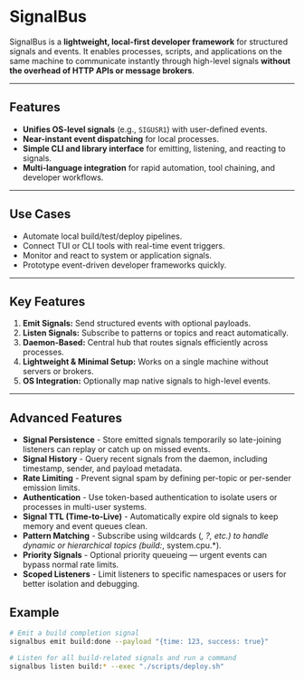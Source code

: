 # SignalBus

SignalBus is a **lightweight, local-first developer framework** for structured signals and events. It enables processes, scripts, and applications on the same machine to communicate instantly through high-level signals **without the overhead of HTTP APIs or message brokers**.

---

## Features

- **Unifies OS-level signals** (e.g., `SIGUSR1`) with user-defined events.  
- **Near-instant event dispatching** for local processes.  
- **Simple CLI and library interface** for emitting, listening, and reacting to signals.  
- **Multi-language integration** for rapid automation, tool chaining, and developer workflows.  

---

## Use Cases

- Automate local build/test/deploy pipelines. 
- Connect TUI or CLI tools with real-time event triggers.
- Monitor and react to system or application signals.
- Prototype event-driven developer frameworks quickly.

---

## Key Features

1. **Emit Signals:** Send structured events with optional payloads.  
2. **Listen Signals:** Subscribe to patterns or topics and react automatically.  
3. **Daemon-Based:** Central hub that routes signals efficiently across processes.  
4. **Lightweight & Minimal Setup:** Works on a single machine without servers or brokers.  
5. **OS Integration:** Optionally map native signals to high-level events.  

---

## Advanced Features 

- **Signal Persistence** - Store emitted signals temporarily so late-joining listeners can replay or catch up on missed events.
- **Signal History** - Query recent signals from the daemon, including timestamp, sender, and payload metadata. 
- **Rate Limiting** - Prevent signal spam by defining per-topic or per-sender emission limits. 
- **Authentication** - Use token-based authentication to isolate users or processes in multi-user systems.
- **Signal TTL (Time-to-Live)** - Automatically expire old signals to keep memory and event queues clean.
- **Pattern Matching** - Subscribe using wildcards (*, ?, etc.) to handle dynamic or hierarchical topics (build:*, system.cpu.*).
- **Priority Signals** - Optional priority queueing — urgent events can bypass normal rate limits.
- **Scoped Listeners** - Limit listeners to specific namespaces or users for better isolation and debugging. 

## Example

```bash
# Emit a build completion signal
signalbus emit build:done --payload "{time: 123, success: true}"

# Listen for all build-related signals and run a command
signalbus listen build:* --exec "./scripts/deploy.sh"

